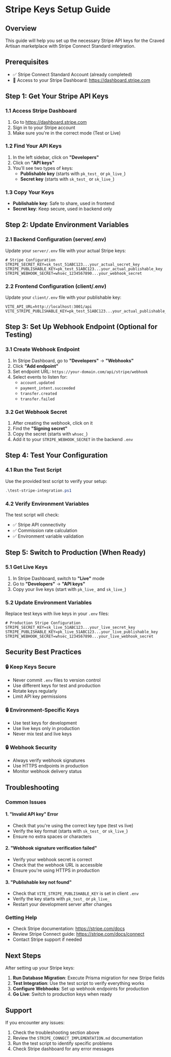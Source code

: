 # Stripe Keys Setup Guide

## Overview
This guide will help you set up the necessary Stripe API keys for the Craved Artisan marketplace with Stripe Connect Standard integration.

## Prerequisites
- ✅ Stripe Connect Standard Account (already completed)
- 🔗 Access to your Stripe Dashboard: https://dashboard.stripe.com

## Step 1: Get Your Stripe API Keys

### 1.1 Access Stripe Dashboard
1. Go to https://dashboard.stripe.com
2. Sign in to your Stripe account
3. Make sure you're in the correct mode (Test or Live)

### 1.2 Find Your API Keys
1. In the left sidebar, click on **"Developers"**
2. Click on **"API keys"**
3. You'll see two types of keys:
   - **Publishable key** (starts with `pk_test_` or `pk_live_`)
   - **Secret key** (starts with `sk_test_` or `sk_live_`)

### 1.3 Copy Your Keys
- **Publishable key**: Safe to share, used in frontend
- **Secret key**: Keep secure, used in backend only

## Step 2: Update Environment Variables

### 2.1 Backend Configuration (server/.env)
Update your `server/.env` file with your actual Stripe keys:

```env
# Stripe Configuration
STRIPE_SECRET_KEY=sk_test_51ABC123...your_actual_secret_key
STRIPE_PUBLISHABLE_KEY=pk_test_51ABC123...your_actual_publishable_key
STRIPE_WEBHOOK_SECRET=whsec_1234567890...your_webhook_secret
```

### 2.2 Frontend Configuration (client/.env)
Update your `client/.env` file with your publishable key:

```env
VITE_API_URL=http://localhost:3001/api
VITE_STRIPE_PUBLISHABLE_KEY=pk_test_51ABC123...your_actual_publishable_key
```

## Step 3: Set Up Webhook Endpoint (Optional for Testing)

### 3.1 Create Webhook Endpoint
1. In Stripe Dashboard, go to **"Developers"** → **"Webhooks"**
2. Click **"Add endpoint"**
3. Set endpoint URL: `https://your-domain.com/api/stripe/webhook`
4. Select events to listen for:
   - `account.updated`
   - `payment_intent.succeeded`
   - `transfer.created`
   - `transfer.failed`

### 3.2 Get Webhook Secret
1. After creating the webhook, click on it
2. Find the **"Signing secret"**
3. Copy the secret (starts with `whsec_`)
4. Add it to your `STRIPE_WEBHOOK_SECRET` in the backend `.env`

## Step 4: Test Your Configuration

### 4.1 Run the Test Script
Use the provided test script to verify your setup:

```powershell
.\test-stripe-integration.ps1
```

### 4.2 Verify Environment Variables
The test script will check:
- ✅ Stripe API connectivity
- ✅ Commission rate calculation
- ✅ Environment variable validation

## Step 5: Switch to Production (When Ready)

### 5.1 Get Live Keys
1. In Stripe Dashboard, switch to **"Live"** mode
2. Go to **"Developers"** → **"API keys"**
3. Copy your live keys (start with `pk_live_` and `sk_live_`)

### 5.2 Update Environment Variables
Replace test keys with live keys in your `.env` files:

```env
# Production Stripe Configuration
STRIPE_SECRET_KEY=sk_live_51ABC123...your_live_secret_key
STRIPE_PUBLISHABLE_KEY=pk_live_51ABC123...your_live_publishable_key
STRIPE_WEBHOOK_SECRET=whsec_1234567890...your_live_webhook_secret
```

## Security Best Practices

### 🔒 Keep Keys Secure
- Never commit `.env` files to version control
- Use different keys for test and production
- Rotate keys regularly
- Limit API key permissions

### 🔒 Environment-Specific Keys
- Use test keys for development
- Use live keys only in production
- Never mix test and live keys

### 🔒 Webhook Security
- Always verify webhook signatures
- Use HTTPS endpoints in production
- Monitor webhook delivery status

## Troubleshooting

### Common Issues

#### 1. "Invalid API key" Error
- Check that you're using the correct key type (test vs live)
- Verify the key format (starts with `sk_test_` or `sk_live_`)
- Ensure no extra spaces or characters

#### 2. "Webhook signature verification failed"
- Verify your webhook secret is correct
- Check that the webhook URL is accessible
- Ensure you're using HTTPS in production

#### 3. "Publishable key not found"
- Check that `VITE_STRIPE_PUBLISHABLE_KEY` is set in client `.env`
- Verify the key starts with `pk_test_` or `pk_live_`
- Restart your development server after changes

### Getting Help
- Check Stripe documentation: https://stripe.com/docs
- Review Stripe Connect guide: https://stripe.com/docs/connect
- Contact Stripe support if needed

## Next Steps

After setting up your Stripe keys:

1. **Run Database Migration**: Execute Prisma migration for new Stripe fields
2. **Test Integration**: Use the test script to verify everything works
3. **Configure Webhooks**: Set up webhook endpoints for production
4. **Go Live**: Switch to production keys when ready

## Support

If you encounter any issues:
1. Check the troubleshooting section above
2. Review the `STRIPE_CONNECT_IMPLEMENTATION.md` documentation
3. Run the test script to identify specific problems
4. Check Stripe dashboard for any error messages 